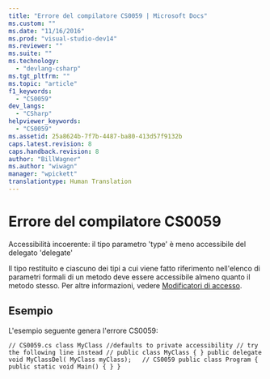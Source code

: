 ```yaml
---
title: "Errore del compilatore CS0059 | Microsoft Docs"
ms.custom: ""
ms.date: "11/16/2016"
ms.prod: "visual-studio-dev14"
ms.reviewer: ""
ms.suite: ""
ms.technology: 
  - "devlang-csharp"
ms.tgt_pltfrm: ""
ms.topic: "article"
f1_keywords: 
  - "CS0059"
dev_langs: 
  - "CSharp"
helpviewer_keywords: 
  - "CS0059"
ms.assetid: 25a8624b-7f7b-4487-ba80-413d57f9132b
caps.latest.revision: 8
caps.handback.revision: 8
author: "BillWagner"
ms.author: "wiwagn"
manager: "wpickett"
translationtype: Human Translation
---
```

# Errore del compilatore CS0059
Accessibilità incoerente: il tipo parametro 'type' è meno accessibile del delegato 'delegate'  
  
 Il tipo restituito e ciascuno dei tipi a cui viene fatto riferimento nell'elenco di parametri formali di un metodo deve essere accessibile almeno quanto il metodo stesso. Per altre informazioni, vedere [Modificatori di accesso](../../csharp/programming-guide/classes-and-structs/access-modifiers.md).  
  
## Esempio  
 L'esempio seguente genera l'errore CS0059:  
  
```  
// CS0059.cs class MyClass //defaults to private accessibility // try the following line instead // public class MyClass { } public delegate void MyClassDel( MyClass myClass);   // CS0059 public class Program { public static void Main() { } }  
```